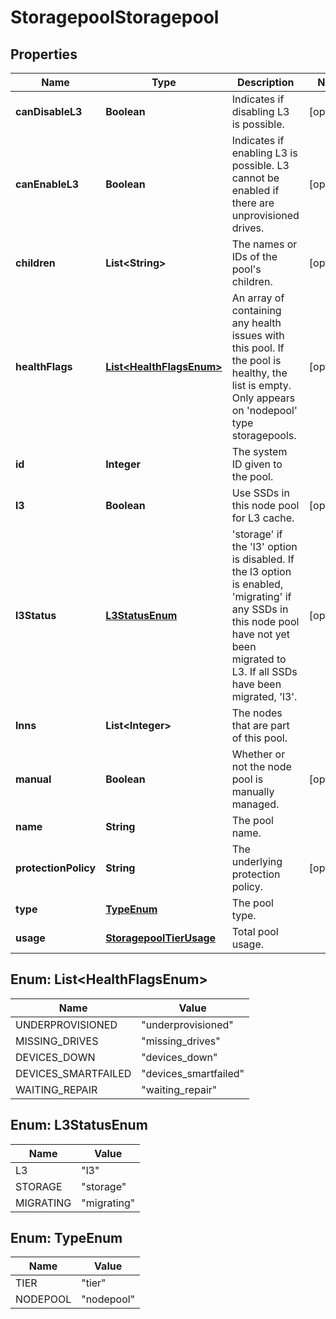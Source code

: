
# StoragepoolStoragepool

## Properties
Name | Type | Description | Notes
------------ | ------------- | ------------- | -------------
**canDisableL3** | **Boolean** | Indicates if disabling L3 is possible. |  [optional]
**canEnableL3** | **Boolean** | Indicates if enabling L3 is possible. L3 cannot be enabled if there are unprovisioned drives. |  [optional]
**children** | **List&lt;String&gt;** | The names or IDs of the pool&#39;s children. |  [optional]
**healthFlags** | [**List&lt;HealthFlagsEnum&gt;**](#List&lt;HealthFlagsEnum&gt;) | An array of containing any health issues with this pool.  If the pool is healthy, the list is empty.  Only appears on &#39;nodepool&#39; type storagepools. |  [optional]
**id** | **Integer** | The system ID given to the pool. | 
**l3** | **Boolean** | Use SSDs in this node pool for L3 cache. |  [optional]
**l3Status** | [**L3StatusEnum**](#L3StatusEnum) | &#39;storage&#39; if the &#39;l3&#39; option is disabled. If the l3 option is enabled, &#39;migrating&#39; if any SSDs in this node pool have not yet been migrated to L3. If all SSDs have been migrated, &#39;l3&#39;. |  [optional]
**lnns** | **List&lt;Integer&gt;** | The nodes that are part of this pool. | 
**manual** | **Boolean** | Whether or not the node pool is manually managed. |  [optional]
**name** | **String** | The pool name. | 
**protectionPolicy** | **String** | The underlying protection policy. |  [optional]
**type** | [**TypeEnum**](#TypeEnum) | The pool type. | 
**usage** | [**StoragepoolTierUsage**](StoragepoolTierUsage.md) | Total pool usage. | 


<a name="List<HealthFlagsEnum>"></a>
## Enum: List&lt;HealthFlagsEnum&gt;
Name | Value
---- | -----
UNDERPROVISIONED | &quot;underprovisioned&quot;
MISSING_DRIVES | &quot;missing_drives&quot;
DEVICES_DOWN | &quot;devices_down&quot;
DEVICES_SMARTFAILED | &quot;devices_smartfailed&quot;
WAITING_REPAIR | &quot;waiting_repair&quot;


<a name="L3StatusEnum"></a>
## Enum: L3StatusEnum
Name | Value
---- | -----
L3 | &quot;l3&quot;
STORAGE | &quot;storage&quot;
MIGRATING | &quot;migrating&quot;


<a name="TypeEnum"></a>
## Enum: TypeEnum
Name | Value
---- | -----
TIER | &quot;tier&quot;
NODEPOOL | &quot;nodepool&quot;



